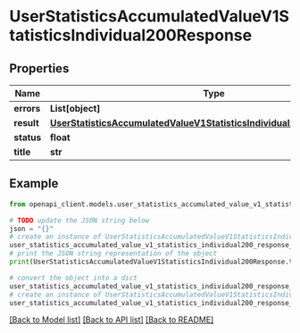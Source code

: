 # UserStatisticsAccumulatedValueV1StatisticsIndividual200Response


## Properties

Name | Type | Description | Notes
------------ | ------------- | ------------- | -------------
**errors** | **List[object]** |  | [optional] 
**result** | [**UserStatisticsAccumulatedValueV1StatisticsIndividual200ResponseResult**](UserStatisticsAccumulatedValueV1StatisticsIndividual200ResponseResult.md) |  | [optional] 
**status** | **float** |  | [optional] 
**title** | **str** |  | [optional] 

## Example

```python
from openapi_client.models.user_statistics_accumulated_value_v1_statistics_individual200_response import UserStatisticsAccumulatedValueV1StatisticsIndividual200Response

# TODO update the JSON string below
json = "{}"
# create an instance of UserStatisticsAccumulatedValueV1StatisticsIndividual200Response from a JSON string
user_statistics_accumulated_value_v1_statistics_individual200_response_instance = UserStatisticsAccumulatedValueV1StatisticsIndividual200Response.from_json(json)
# print the JSON string representation of the object
print(UserStatisticsAccumulatedValueV1StatisticsIndividual200Response.to_json())

# convert the object into a dict
user_statistics_accumulated_value_v1_statistics_individual200_response_dict = user_statistics_accumulated_value_v1_statistics_individual200_response_instance.to_dict()
# create an instance of UserStatisticsAccumulatedValueV1StatisticsIndividual200Response from a dict
user_statistics_accumulated_value_v1_statistics_individual200_response_from_dict = UserStatisticsAccumulatedValueV1StatisticsIndividual200Response.from_dict(user_statistics_accumulated_value_v1_statistics_individual200_response_dict)
```
[[Back to Model list]](../README.md#documentation-for-models) [[Back to API list]](../README.md#documentation-for-api-endpoints) [[Back to README]](../README.md)


